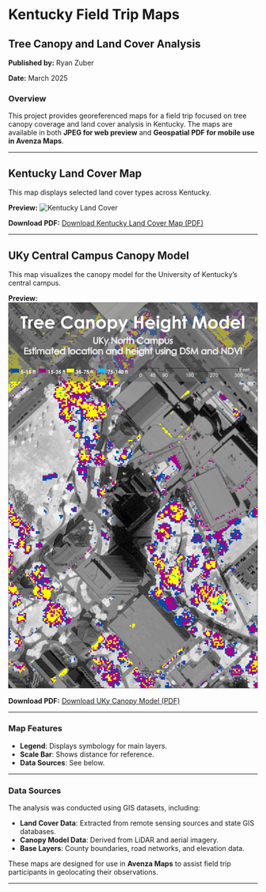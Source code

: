 # Kentucky Field Trip Maps

## Tree Canopy and Land Cover Analysis

**Published by:** Ryan Zuber

**Date:** March 2025

### **Overview**
This project provides georeferenced maps for a field trip focused on tree canopy coverage and land cover analysis in Kentucky. The maps are available in both **JPEG for web preview** and **Geospatial PDF for mobile use in Avenza Maps**.

---

## **Kentucky Land Cover Map**
This map displays selected land cover types across Kentucky.

**Preview:**
![Kentucky Land Cover](kylandcover.jpg)

**Download PDF:**
[Download Kentucky Land Cover Map (PDF)](kylandcover.pdf)

---

## **UKy Central Campus Canopy Model**
This map visualizes the canopy model for the University of Kentucky’s central campus.

**Preview:**
![UKy Canopy Model](TreeCanopy.jpg)

**Download PDF:**
[Download UKy Canopy Model (PDF)](TreeCanopy.pdf)

---

### **Map Features**
- **Legend**: Displays symbology for main layers.
- **Scale Bar**: Shows distance for reference.
- **Data Sources**: See below.

---

### **Data Sources**
The analysis was conducted using GIS datasets, including:

- **Land Cover Data**: Extracted from remote sensing sources and state GIS databases.
- **Canopy Model Data**: Derived from LiDAR and aerial imagery.
- **Base Layers**: County boundaries, road networks, and elevation data.

These maps are designed for use in **Avenza Maps** to assist field trip participants in geolocating their observations.

---
